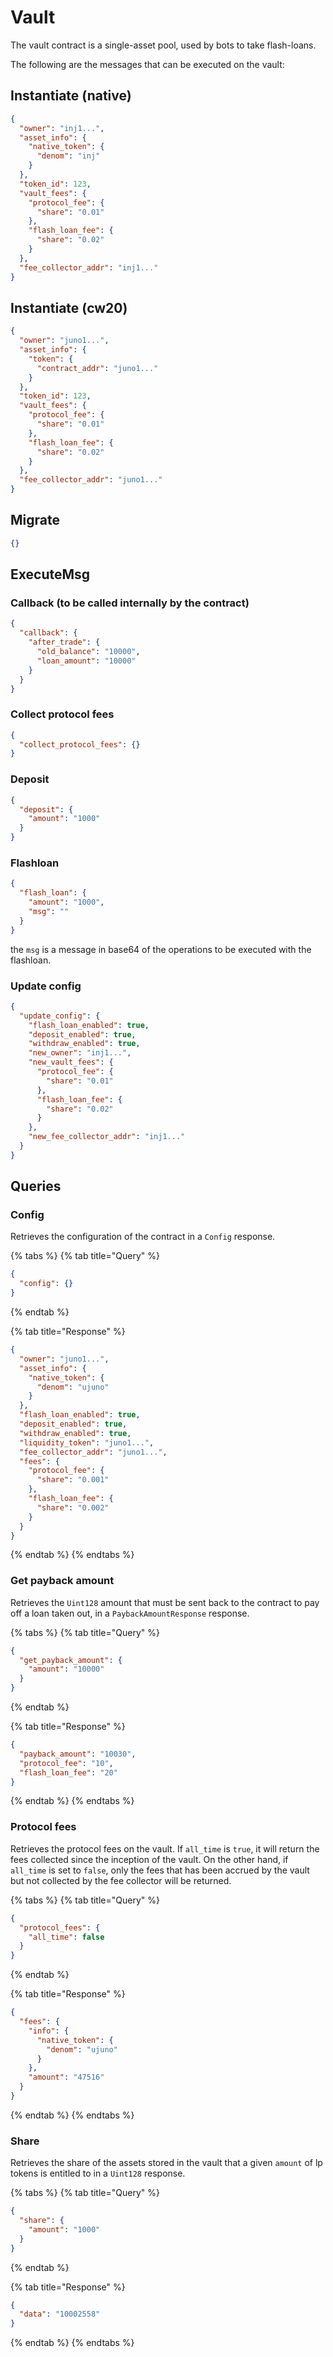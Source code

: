 # Vault

The vault contract is a single-asset pool, used by bots to take flash-loans.

The following are the messages that can be executed on the vault:


## Instantiate (native)

```json
{
  "owner": "inj1...",
  "asset_info": {
    "native_token": {
      "denom": "inj"
    }
  },
  "token_id": 123,
  "vault_fees": {
    "protocol_fee": {
      "share": "0.01"
    },
    "flash_loan_fee": {
      "share": "0.02"
    }
  },
  "fee_collector_addr": "inj1..."
}
```

## Instantiate (cw20)

```json
{
  "owner": "juno1...",
  "asset_info": {
    "token": {
      "contract_addr": "juno1..."
    }
  },
  "token_id": 123,
  "vault_fees": {
    "protocol_fee": {
      "share": "0.01"
    },
    "flash_loan_fee": {
      "share": "0.02"
    }
  },
  "fee_collector_addr": "juno1..."
}
```

## Migrate

```json
{}
```

## ExecuteMsg

### Callback (to be called internally by the contract)


```json
{
  "callback": {
    "after_trade": {
      "old_balance": "10000",
      "loan_amount": "10000"
    }
  }
}
```

### Collect protocol fees

```json
{
  "collect_protocol_fees": {}
}
```

### Deposit

```json
{
  "deposit": {
    "amount": "1000"
  }
}
```

### Flashloan

```json
{
  "flash_loan": {
    "amount": "1000",
    "msg": ""
  }
}
```

the `msg` is a message in base64 of the operations to be executed with the flashloan.

### Update config

```json
{
  "update_config": {
    "flash_loan_enabled": true,
    "deposit_enabled": true,
    "withdraw_enabled": true,
    "new_owner": "inj1...",
    "new_vault_fees": {
      "protocol_fee": {
        "share": "0.01"
      },
      "flash_loan_fee": {
        "share": "0.02"
      }
    },
    "new_fee_collector_addr": "inj1..."
  }
}
```

## Queries


### Config

Retrieves the configuration of the contract in a `Config` response.

{% tabs %}
{% tab title="Query" %}
```json
{
  "config": {}
}
```
{% endtab %}

{% tab title="Response" %}
```json
{
  "owner": "juno1...",
  "asset_info": {
    "native_token": {
      "denom": "ujuno"
    }
  },
  "flash_loan_enabled": true,
  "deposit_enabled": true,
  "withdraw_enabled": true,
  "liquidity_token": "juno1...",
  "fee_collector_addr": "juno1...",
  "fees": {
    "protocol_fee": {
      "share": "0.001"
    },
    "flash_loan_fee": {
      "share": "0.002"
    }
  }
}
```
{% endtab %}
{% endtabs %}

### Get payback amount

Retrieves the `Uint128` amount that must be sent back to the contract to pay off a loan taken out, in a `PaybackAmountResponse` response.

{% tabs %}
{% tab title="Query" %}
```json
{
  "get_payback_amount": {
    "amount": "10000"
  }
}
```
{% endtab %}

{% tab title="Response" %}
```json
{
  "payback_amount": "10030",
  "protocol_fee": "10",
  "flash_loan_fee": "20"
}
```
{% endtab %}
{% endtabs %}

### Protocol fees

Retrieves the protocol fees on the vault. If `all_time` is `true`, it will return the fees collected since 
the inception of the vault. On the other hand, if `all_time` is set to `false`, only the fees that has been accrued by 
the vault but not collected by the fee collector will be returned.

{% tabs %}
{% tab title="Query" %}
```json
{
  "protocol_fees": {
    "all_time": false
  }
}
```
{% endtab %}

{% tab title="Response" %}
```json
{
  "fees": {
    "info": {
      "native_token": {
        "denom": "ujuno"
      }
    },
    "amount": "47516"
  }
}
```
{% endtab %}
{% endtabs %}

### Share

Retrieves the share of the assets stored in the vault that a given `amount` of lp tokens is entitled to in a `Uint128` response.

{% tabs %}
{% tab title="Query" %}
```json
{
  "share": {
    "amount": "1000"
  }
}
```
{% endtab %}

{% tab title="Response" %}
```json
{
  "data": "10002558"
}
```
{% endtab %}
{% endtabs %}
